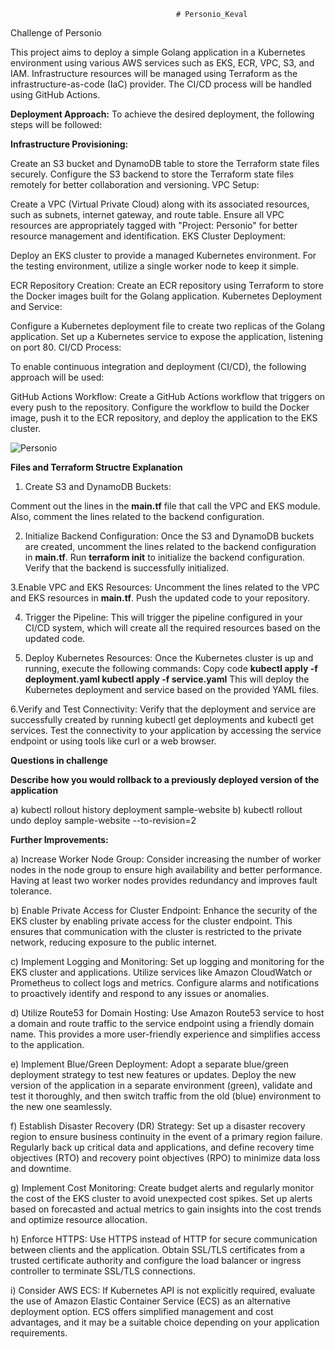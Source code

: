                                          # Personio_Keval
Challenge of Personio


This project aims to deploy a simple Golang application in a Kubernetes environment using various AWS services such as EKS, ECR, VPC, S3, and IAM. Infrastructure resources will be managed using Terraform as the infrastructure-as-code (IaC) provider. The CI/CD process will be handled using GitHub Actions.

**Deployment Approach:**
To achieve the desired deployment, the following steps will be followed:

**Infrastructure Provisioning:**

Create an S3 bucket and DynamoDB table to store the Terraform state files securely.
Configure the S3 backend to store the Terraform state files remotely for better collaboration and versioning.
VPC Setup:

Create a VPC (Virtual Private Cloud) along with its associated resources, such as subnets, internet gateway, and route table.
Ensure all VPC resources are appropriately tagged with "Project: Personio" for better resource management and identification.
EKS Cluster Deployment:

Deploy an EKS cluster to provide a managed Kubernetes environment.
For the testing environment, utilize a single worker node to keep it simple.

ECR Repository Creation:
Create an ECR repository using Terraform to store the Docker images built for the Golang application.
Kubernetes Deployment and Service:

Configure a Kubernetes deployment file to create two replicas of the Golang application.
Set up a Kubernetes service to expose the application, listening on port 80.
CI/CD Process:

To enable continuous integration and deployment (CI/CD), the following approach will be used:

GitHub Actions Workflow:
Create a GitHub Actions workflow that triggers on every push to the repository.
Configure the workflow to build the Docker image, push it to the ECR repository, and deploy the application to the EKS cluster.

![Personio](https://github.com/shethkevalku/Personio_Keval/assets/105679652/59dc3f1f-86f0-461e-89c8-b1ad02f0ce77)

**Files and Terraform Structre Explanation**
1. Create S3 and DynamoDB Buckets:

Comment out the lines in the **main.tf** file that call the VPC and EKS module.
Also, comment the lines related to the backend configuration.

2. Initialize Backend Configuration:
Once the S3 and DynamoDB buckets are created, uncomment the lines related to the backend configuration in **main.tf**.
Run **terraform init** to initialize the backend configuration.
Verify that the backend is successfully initialized.

3.Enable VPC and EKS Resources:
Uncomment the lines related to the VPC and EKS resources in **main.tf**.
Push the updated code to your repository.

4. Trigger the Pipeline:
This will trigger the pipeline configured in your CI/CD system, which will create all the required resources based on the updated code.

5. Deploy Kubernetes Resources:
Once the Kubernetes cluster is up and running, execute the following commands:
Copy code
**kubectl apply -f deployment.yaml
kubectl apply -f service.yaml**
This will deploy the Kubernetes deployment and service based on the provided YAML files.

6.Verify and Test Connectivity:
Verify that the deployment and service are successfully created by running kubectl get deployments and kubectl get services.
Test the connectivity to your application by accessing the service endpoint or using tools like curl or a web browser.




**Questions in challenge**

**Describe how you would rollback to a previously deployed version of the application**

 a) kubectl rollout history deployment sample-website
 b) kubectl rollout undo deploy sample-website --to-revision=2 

**Further Improvements:**

a) Increase Worker Node Group: Consider increasing the number of worker nodes in the node group to ensure high availability and better performance. Having at least two worker nodes provides redundancy and improves fault tolerance.

b) Enable Private Access for Cluster Endpoint: Enhance the security of the EKS cluster by enabling private access for the cluster endpoint. This ensures that communication with the cluster is restricted to the private network, reducing exposure to the public internet.

c) Implement Logging and Monitoring: Set up logging and monitoring for the EKS cluster and applications. Utilize services like Amazon CloudWatch or Prometheus to collect logs and metrics. Configure alarms and notifications to proactively identify and respond to any issues or anomalies.

d) Utilize Route53 for Domain Hosting: Use Amazon Route53 service to host a domain and route traffic to the service endpoint using a friendly domain name. This provides a more user-friendly experience and simplifies access to the application.

e) Implement Blue/Green Deployment: Adopt a separate blue/green deployment strategy to test new features or updates. Deploy the new version of the application in a separate environment (green), validate and test it thoroughly, and then switch traffic from the old (blue) environment to the new one seamlessly.

f) Establish Disaster Recovery (DR) Strategy: Set up a disaster recovery region to ensure business continuity in the event of a primary region failure. Regularly back up critical data and applications, and define recovery time objectives (RTO) and recovery point objectives (RPO) to minimize data loss and downtime.

g) Implement Cost Monitoring: Create budget alerts and regularly monitor the cost of the EKS cluster to avoid unexpected cost spikes. Set up alerts based on forecasted and actual metrics to gain insights into the cost trends and optimize resource allocation.

h) Enforce HTTPS: Use HTTPS instead of HTTP for secure communication between clients and the application. Obtain SSL/TLS certificates from a trusted certificate authority and configure the load balancer or ingress controller to terminate SSL/TLS connections.

i) Consider AWS ECS: If Kubernetes API is not explicitly required, evaluate the use of Amazon Elastic Container Service (ECS) as an alternative deployment option. ECS offers simplified management and cost advantages, and it may be a suitable choice depending on your application requirements.

